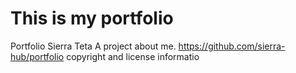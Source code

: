 # This is my portfolio 
Portfolio
Sierra Teta
A project about me.
https://github.com/sierra-hub/portfolio
copyright and license informatio